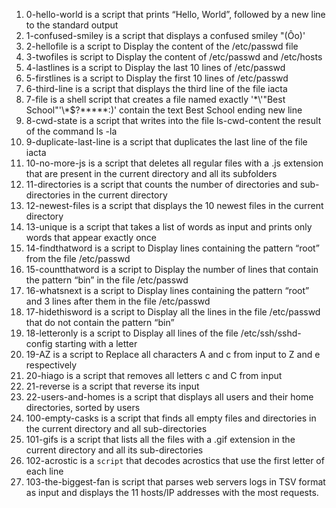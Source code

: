1. 0-hello-world is a script that prints “Hello, World”, followed by a new line to the standard output
2. 1-confused-smiley is a script that displays a confused smiley "(Ôo)'
3. 2-hellofile is a script to Display the content of the /etc/passwd file
4. 3-twofiles is script to Display the content of /etc/passwd and /etc/hosts
5. 4-lastlines is a script to Display the last 10 lines of /etc/passwd
6. 5-firstlines is a script to Display the first 10 lines of /etc/passwd
7. 6-third-line is a script that displays the third line of the file iacta
8. 7-file is a shell script that creates a file named exactly '\*\\'"Best School"\'\\*$\?\*\*\*\*\*:)' contain the text Best School ending new line
9. 8-cwd-state is a script that writes into the file ls-cwd-content the result of the command ls -la
10. 9-duplicate-last-line is a script that duplicates the last line of the file iacta
11. 10-no-more-js is a script that deletes all regular files with a .js extension that are present in the current directory and all its subfolders
12. 11-directories is a script that counts the number of directories and sub-directories in the current directory
13. 12-newest-files is a script that displays the 10 newest files in the current directory
14. 13-unique is a script that takes a list of words as input and prints only words that appear exactly once
15. 14-findthatword is a script to Display lines containing the pattern “root” from the file /etc/passwd
16. 15-countthatword is a script to Display the number of lines that contain the pattern “bin” in the file /etc/passwd
17. 16-whatsnext is a script to Display lines containing the pattern “root” and 3 lines after them in the file /etc/passwd
18. 17-hidethisword is a script to Display all the lines in the file /etc/passwd that do not contain the pattern “bin”
19. 18-letteronly is a script to Display all lines of the file /etc/ssh/sshd-config starting with a letter
20. 19-AZ is a script to Replace all characters A and c from input to Z and e respectively
21. 20-hiago is a script that removes all letters c and C from input
22. 21-reverse is a script that reverse its input
23. 22-users-and-homes is a script that displays all users and their home directories, sorted by users
24. 100-empty-casks is a script that finds all empty files and directories in the current directory and all sub-directories
25. 101-gifs is a script that lists all the files with a .gif extension in the current directory and all its sub-directories
26. 102-acrostic is a `script` that decodes acrostics that use the first letter of each line
27. 103-the-biggest-fan is script that parses web servers logs in TSV format as input and displays the 11 hosts/IP addresses with the most requests.
